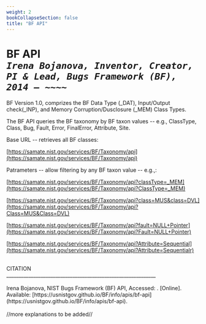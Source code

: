 ```yaml
---
weight: 2
bookCollapseSection: false
title: "BF API"
---
```

# BF API <br/>_`Irena Bojanova, Inventor, Creator, PI & Lead, Bugs Framework (BF), 2014 – ~~~~`_

BF Version 1.0, comprizes the BF Data Type (_DAT), Input/Output check(_INP), and Memory Corruption/Dusclosure (_MEM) Class Types.

The BF API queries the BF taxonomy by BF taxon values -- e.g., ClassType, Class, Bug, Fault, Error, FinalError, Attribute, Site. 

Base URL -- retrieves all BF classes:

[https://samate.nist.gov/services/BF/Taxonomy/api](https://samate.nist.gov/services/BF/Taxonomy/api)

Patrameters -- allow filtering by any BF taxon value -- e.g.,:

[https://samate.nist.gov/services/BF/Taxonomy/api?classType=_MEM](https://samate.nist.gov/services/BF/Taxonomy/api?ClassType=_MEM)

[https://samate.nist.gov/services/BF/Taxonomy/api?class=MUS&class=DVL](https://samate.nist.gov/services/BF/Taxonomy/api?Class=MUS&Class=DVL)

[https://samate.nist.gov/services/BF/Taxonomy/api?fault=NULL+Pointer](https://samate.nist.gov/services/BF/Taxonomy/api?Fault=NULL+Pointer)

[https://samate.nist.gov/services/BF/Taxonomy/api?Attribute=Sequential](https://samate.nist.gov/services/BF/Taxonomy/api?Attribute=Sequentialr)

</br>
CITATION </br>
_____________________________________________________________</br></br>
Irena Bojanova, NIST Bugs Framework (BF) API, Accessed: <span id="currentDate"></span>. [Online]. Available: [https://usnistgov.github.io/BF/info/apis/bf-api](https://usnistgov.github.io/BF/info/apis/bf-api).
</br></br>
//more explanations to be added//

<!-- The BF _MEM ClassType can be accesses from here: [https://samate.nist.gov/BF/api/_MEM/](https://samate.nist.gov/BF/api/_mem/) -->
<!-- samate-internal.nist.gov/BF/api/cve/CVE-111 -->

<!-- [BF%20_MEM.xml] (https://data.nist.gov/od/ds/ark:/88434/mds2-3048/BF/XML/BF.xml)
[BF.xml.sha256] (https://data.nist.gov/od/ds/ark:/88434/mds2-3048/BF/XML/BF.xml.sha256)

[BF%20_MEM.json] (https://data.nist.gov/od/ds/ark:/88434/mds2-3048/BF/JSON/BF%20_MEM.json)
[BF%20_MEM.json.sha256] (https://data.nist.gov/od/ds/ark:/88434/mds2-3048/BF/JSON/BF%20_MEM.json.sha256)

[BF%20_MEM.pdf] (https://data.nist.gov/od/ds/ark:/88434/mds2-3048/BF/Graphs/BF%20_MEM.pdf)
[BF%20_MEM.pdf.sha256] (https://data.nist.gov/od/ds/ark:/88434/mds2-3048/BF/Graphs/BF%20_MEM.pdf.sha256)

[BF%20_MEM%20-%20CWE2BF%20by%20Operation%20.pdf] (https://data.nist.gov/od/ds/ark:/88434/mds2-3048/BF/CWE2BF/BF%20_MEM%20-%20CWE2BF%20by%20Operation%20.pdf)

[BF%20_MEM%20-%20CWE2BF%20by%20Operation%20.pdf.sha256] (https://data.nist.gov/od/ds/ark:/88434/mds2-3048/BF/CWE2BF/BF%20_MEM%20-%20CWE2BF%20by%20Operation%20.pdf.sha256) -->

<!-- Please register here to download the current versions of the under development BF Classes by Class Type. We ask you only for an email address to which to send you a unique download link and for the name of your organization to informa our management about the interest in BF.
<br/><br/>
<div style="text-align:center">{{< button href="xxx" >}}Register Here{{< /button >}}</div> -->

